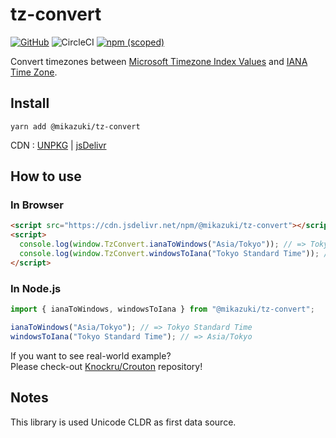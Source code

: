 # tz-convert

[![GitHub](https://img.shields.io/github/license/mika-f/tz-convert?style=flat-square)](./LICENSE)
![CircleCI](https://img.shields.io/circleci/build/github/mika-f/tz-convert.svg?style=flat-square)
[![npm (scoped)](https://img.shields.io/npm/v/@mikazuki/tz-convert?style=flat-square)](https://www.npmjs.com/package/@mikazuki/tz-convert)

Convert timezones between [Microsoft Timezone Index Values](https://docs.microsoft.com/ja-jp/windows-hardware/manufacture/desktop/default-time-zones) and [IANA Time Zone](https://www.iana.org/time-zones).

## Install

```
yarn add @mikazuki/tz-convert
```

CDN : [UNPKG](https://unpkg.com/@mikazuki/tz-convert) | [jsDelivr](https://cdn.jsdelivr.net/npm/@mikazuki/tz-convert)

## How to use

### In Browser

```html
<script src="https://cdn.jsdelivr.net/npm/@mikazuki/tz-convert"></script>
<script>
  console.log(window.TzConvert.ianaToWindows("Asia/Tokyo")); // => Tokyo Standard Time
  console.log(window.TzConvert.windowsToIana("Tokyo Standard Time")); // => Asia/Tokyo
</script>
```

### In Node.js

```typescript
import { ianaToWindows, windowsToIana } from "@mikazuki/tz-convert";

ianaToWindows("Asia/Tokyo"); // => Tokyo Standard Time
windowsToIana("Tokyo Standard Time"); // => Asia/Tokyo
```

If you want to see real-world example?  
Please check-out [Knockru/Crouton](https://github.com/Knockru/Crouton) repository!

## Notes

This library is used Unicode CLDR as first data source.
